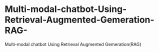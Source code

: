 # Multi-modal-chatbot-Using-Retrieval-Augmented-Gemeration-RAG-
Multi-modal chatbot Using Retrieval Augmented Gemeration(RAG)
